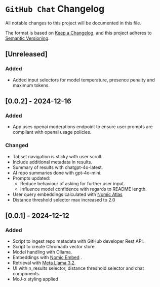 # `GitHub Chat` Changelog

All notable changes to this project will be documented in this file.

The format is based on [Keep a Changelog](https://keepachangelog.com/en/1.1.0/),
and this project adheres to [Semantic Versioning](https://semver.org/spec/v2.0.0.html).

## [Unreleased]

### Added

- Added input selectors for model temperature, presence penalty and maximum
tokens.

## [0.0.2] - 2024-12-16

### Added

- App uses openai moderations endpoint to ensure user prompts are compliant
with openai usage policies.

### Changed

- Tabset navigation is sticky with user scroll.
- Include additional metadata in results.
- Summary of results with chatgpt-4o-latest.
- AI repo summaries done with gpt-4o-mini.
- Prompts updated:
    - Reduce behaviour of asking for further user input.
    - Influence model confidence with regards to README length.
- User query embeddings calculated with [Nomic Atlas](https://docs.nomic.ai/)
- Distance threshold selector max increased to 2.0

## [0.0.1] - 2024-12-12

### Added

- Script to ingest repo metadata with GitHub developer Rest API.
- Script to create Chromadb vector store.
- Model handling with Ollama.
- Embeddings with [Nomic Embed](https://www.nomic.ai/blog/posts/nomic-embed-text-v1) .
- Retrieval with [Meta Llama 3.2](https://www.llama.com/).
- UI with n_results selector, distance threshold selector and chat components.
- MoJ-x styling applied
